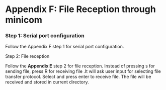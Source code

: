 # Appendix F: File Reception through minicom

### **Step 1: Serial port configuration**

Follow the Appendix F step 1 for serial port configuration.

Step 2: File reception

Follow the **Appendix E** step 2 for file reception. Instead of pressing s for sending file, press R for receiving file .It will ask user input for selecting file transfer protocol. Select and press enter to receive file. The file will be received and stored in current directory.
